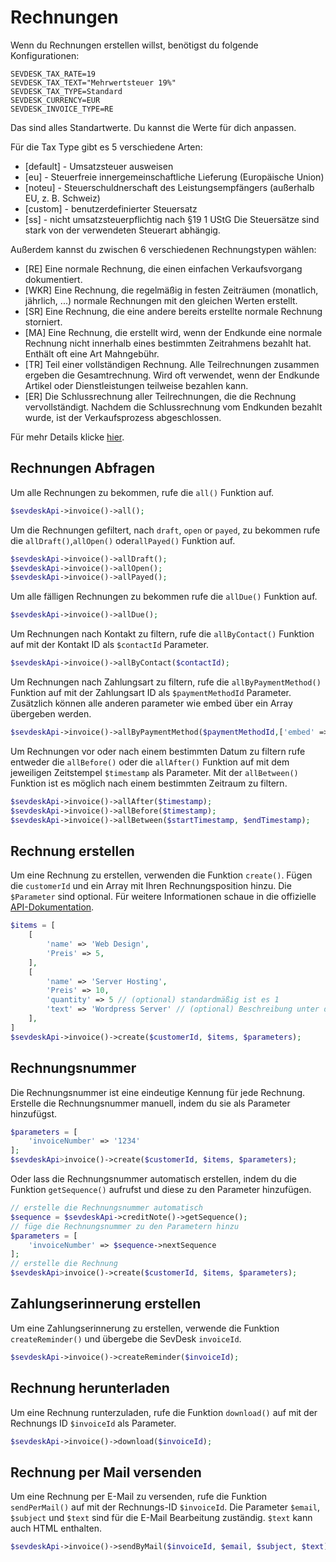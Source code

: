 # Rechnungen
Wenn du Rechnungen erstellen willst, benötigst du folgende Konfigurationen:

```dotenv
SEVDESK_TAX_RATE=19
SEVDESK_TAX_TEXT="Mehrwertsteuer 19%"
SEVDESK_TAX_TYPE=Standard
SEVDESK_CURRENCY=EUR
SEVDESK_INVOICE_TYPE=RE
```
Das sind alles Standartwerte. Du kannst die Werte für dich anpassen.

Für die Tax Type gibt es 5 verschiedene Arten:
- [default] - Umsatzsteuer ausweisen
- [eu] - Steuerfreie innergemeinschaftliche Lieferung (Europäische Union)
- [noteu] - Steuerschuldnerschaft des Leistungsempfängers (außerhalb EU, z. B. Schweiz)
- [custom] - benutzerdefinierter Steuersatz
- [ss] - nicht umsatzsteuerpflichtig nach §19 1 UStG Die Steuersätze sind stark von der verwendeten Steuerart abhängig.

Außerdem kannst du zwischen 6 verschiedenen Rechnungstypen wählen:

- [RE] Eine normale Rechnung, die einen einfachen Verkaufsvorgang dokumentiert.
- [WKR] Eine Rechnung, die regelmäßig in festen Zeiträumen (monatlich, jährlich, ...) normale Rechnungen mit den gleichen Werten erstellt.
- [SR] Eine Rechnung, die eine andere bereits erstellte normale Rechnung storniert.
- [MA] Eine Rechnung, die erstellt wird, wenn der Endkunde eine normale Rechnung nicht innerhalb eines bestimmten Zeitrahmens bezahlt hat.
  Enthält oft eine Art Mahngebühr.
- [TR] Teil einer vollständigen Rechnung. Alle Teilrechnungen zusammen ergeben die Gesamtrechnung.
  Wird oft verwendet, wenn der Endkunde Artikel oder Dienstleistungen teilweise bezahlen kann.
- [ER] Die Schlussrechnung aller Teilrechnungen, die die Rechnung vervollständigt.
  Nachdem die Schlussrechnung vom Endkunden bezahlt wurde, ist der Verkaufsprozess abgeschlossen.

Für mehr Details klicke [hier](https://api.sevdesk.de/#tag/Invoice/Types-and-status-of-invoices).

## Rechnungen Abfragen

Um alle Rechnungen zu bekommen, rufe die `all()` Funktion auf.

```php
$sevdeskApi->invoice()->all();
```

Um die Rechnungen gefiltert, nach `draft`, `open` or `payed`, zu bekommen rufe die `allDraft()`,`allOpen()`
oder`allPayed()` Funktion auf.

```php
$sevdeskApi->invoice()->allDraft();
$sevdeskApi->invoice()->allOpen();
$sevdeskApi->invoice()->allPayed();
```

Um alle fälligen Rechnungen zu bekommen rufe die `allDue()` Funktion auf.

```php
$sevdeskApi->invoice()->allDue();
```

Um Rechnungen nach Kontakt zu filtern, rufe die `allByContact()` Funktion auf mit der Kontakt ID als `$contactId`
Parameter.

```php
$sevdeskApi->invoice()->allByContact($contactId);
```

Um Rechnungen nach Zahlungsart zu filtern, rufe die `allByPaymentMethod()` Funktion auf mit der Zahlungsart ID als `$paymentMethodId`
Parameter.
Zusätzlich können alle anderen parameter wie embed über ein Array übergeben werden.

```php
$sevdeskApi->invoice()->allByPaymentMethod($paymentMethodId,['embed' => 'contact']);
```

Um Rechnungen vor oder nach einem bestimmten Datum zu filtern rufe entweder die `allBefore()` oder die `allAfter()`
Funktion auf mit dem jeweiligen Zeitstempel `$timestamp` als Parameter. Mit der `allBetween()` Funktion ist es möglich 
nach einem bestimmten Zeitraum zu filtern.

```php
$sevdeskApi->invoice()->allAfter($timestamp);
$sevdeskApi->invoice()->allBefore($timestamp);
$sevdeskApi->invoice()->allBetween($startTimestamp, $endTimestamp);
```

## Rechnung erstellen

Um eine Rechnung zu erstellen, verwenden die Funktion `create()`. Fügen die `customerId` und ein Array mit Ihren
Rechnungsposition hinzu. Die `$Parameter` sind optional. Für weitere Informationen schaue in die
offizielle [API-Dokumentation](https://api.sevdesk.de/#tag/Invoice/operation/createInvoiceByFactory).

```php
$items = [
    [
        'name' => 'Web Design',
        'Preis' => 5,
    ],
    [
        'name' => 'Server Hosting',
        'Preis' => 10,
        'quantity' => 5 // (optional) standardmäßig ist es 1 
        'text' => 'Wordpress Server' // (optional) Beschreibung unter dem Namen
    ],
]
$sevdeskApi->invoice()->create($customerId, $items, $parameters);
```

## Rechnungsnummer

Die Rechnungsnummer ist eine eindeutige Kennung für jede Rechnung. Erstelle die Rechnungsnummer manuell, indem du sie als
Parameter hinzufügst.

```php
$parameters = [
    'invoiceNumber' => '1234' 
];
$sevdeskApi>invoice()->create($customerId, $items, $parameters);
```

Oder lass die Rechnungsnummer automatisch erstellen, indem du die Funktion `getSequence()` aufrufst und diese zu den
Parameter hinzufügen.

```php
// erstelle die Rechnungsnummer automatisch
$sequence = $sevdeskApi->creditNote()->getSequence();
// füge die Rechnungsnummer zu den Parametern hinzu
$parameters = [
    'invoiceNumber' => $sequence->nextSequence
];
// erstelle die Rechnung
$sevdeskApi>invoice()->create($customerId, $items, $parameters);
```

## Zahlungserinnerung erstellen

Um eine Zahlungserinnerung zu erstellen, verwende die Funktion `createReminder()` und übergebe die SevDesk `invoiceId`.

```php
$sevdeskApi->invoice()->createReminder($invoiceId);
```

## Rechnung herunterladen

Um eine Rechnung runterzuladen, rufe die Funktion `download()` auf mit der Rechnungs ID `$invoiceId` als Parameter.

```php
$sevdeskApi->invoice()->download($invoiceId);
```

## Rechnung per Mail versenden

Um eine Rechnung per E-Mail zu versenden, rufe die Funktion `sendPerMail()` auf mit der Rechnungs-ID `$invoiceId`.
Die Parameter `$email`, `$subject` und `$text` sind für die E-Mail Bearbeitung zuständig. `$text` kann auch HTML
enthalten.

```php
$sevdeskApi->invoice()->sendByMail($invoiceId, $email, $subject, $text);
```
